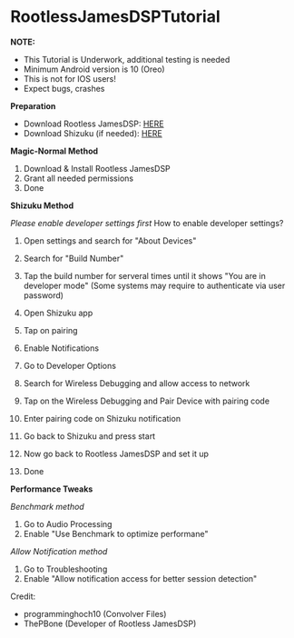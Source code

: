 # RootlessJamesDSPTutorial
**NOTE:**

- This Tutorial is Underwork, additional testing is needed
- Minimum Android version is 10 (Oreo)
- This is not for IOS users!
- Expect bugs, crashes

**Preparation**

- Download Rootless JamesDSP: [HERE](https://f-droid.org/en/packages/me.timschneeberger.rootlessjamesdsp/)
- Download Shizuku (if needed): [HERE](https://apt.izzysoft.de/fdroid/index/apk/moe.shizuku.privileged.api)

**Magic-Normal Method**
1. Download & Install Rootless JamesDSP
2. Grant all needed permissions
3. Done

**Shizuku Method**

*Please enable developer settings first*
How to enable developer settings?

1. Open settings and search for "About Devices"
2. Search for "Build Number"
3. Tap the build number for serveral times until it shows "You are in developer mode" (Some systems may require to authenticate via user password)


1. Open Shizuku app
2. Tap on pairing
3. Enable Notifications
4. Go to Developer Options
5. Search for Wireless Debugging and allow access to network
6. Tap on the Wireless Debugging and Pair Device with pairing code
7. Enter pairing code on Shizuku notification
8. Go back to Shizuku and press start
9. Now go back to Rootless JamesDSP and set it up
10. Done

**Performance Tweaks**

*Benchmark method*

1. Go to Audio Processing
2. Enable "Use Benchmark to optimize performane"

*Allow Notification method*

1. Go to Troubleshooting
2. Enable "Allow notification access for better session detection"

Credit: 
- programminghoch10 (Convolver Files)
- ThePBone (Developer of Rootless JamesDSP)
